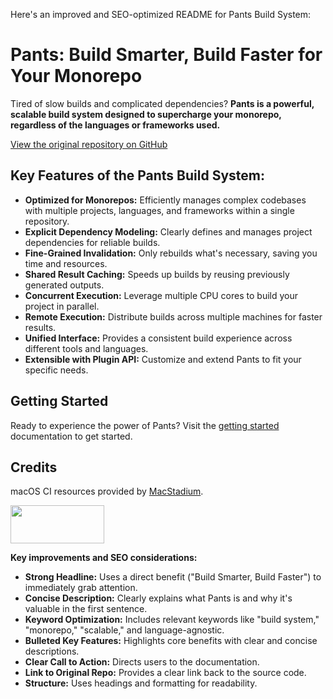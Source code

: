 Here's an improved and SEO-optimized README for Pants Build System:

# Pants: Build Smarter, Build Faster for Your Monorepo

Tired of slow builds and complicated dependencies? **Pants is a powerful, scalable build system designed to supercharge your monorepo, regardless of the languages or frameworks used.**

[View the original repository on GitHub](https://github.com/pantsbuild/pants)

## Key Features of the Pants Build System:

*   **Optimized for Monorepos:** Efficiently manages complex codebases with multiple projects, languages, and frameworks within a single repository.
*   **Explicit Dependency Modeling:** Clearly defines and manages project dependencies for reliable builds.
*   **Fine-Grained Invalidation:** Only rebuilds what's necessary, saving you time and resources.
*   **Shared Result Caching:** Speeds up builds by reusing previously generated outputs.
*   **Concurrent Execution:** Leverage multiple CPU cores to build your project in parallel.
*   **Remote Execution:** Distribute builds across multiple machines for faster results.
*   **Unified Interface:** Provides a consistent build experience across different tools and languages.
*   **Extensible with Plugin API:** Customize and extend Pants to fit your specific needs.

## Getting Started

Ready to experience the power of Pants? Visit the [getting started](https://www.pantsbuild.org/stable/docs/getting-started) documentation to get started.

## Credits

macOS CI resources provided by [MacStadium](https://www.macstadium.com/).

<img width="150" height="61" src="https://uploads-ssl.webflow.com/5ac3c046c82724970fc60918/5c019d917bba312af7553b49_MacStadium-developerlogo.png">

**Key improvements and SEO considerations:**

*   **Strong Headline:**  Uses a direct benefit ("Build Smarter, Build Faster") to immediately grab attention.
*   **Concise Description:**  Clearly explains what Pants is and why it's valuable in the first sentence.
*   **Keyword Optimization:** Includes relevant keywords like "build system," "monorepo," "scalable," and language-agnostic.
*   **Bulleted Key Features:** Highlights core benefits with clear and concise descriptions.
*   **Clear Call to Action:**  Directs users to the documentation.
*   **Link to Original Repo:** Provides a clear link back to the source code.
*   **Structure:** Uses headings and formatting for readability.